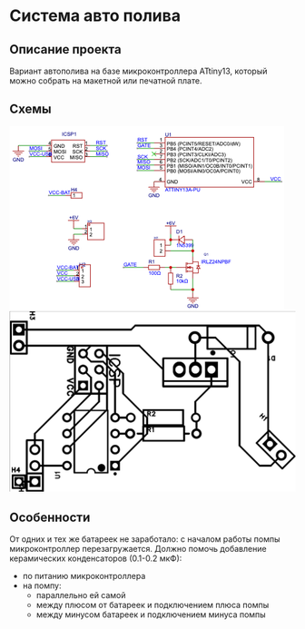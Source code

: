 # Система авто полива

## Описание проекта
Вариант автополива на базе микроконтроллера ATtiny13, который можно собрать на макетной или печатной плате.

## Схемы
![schematic](https://github.com/ppalex7/auto-pump-gyver/blob/master/schemes/schematic.png)
![pcb](https://github.com/ppalex7/auto-pump-gyver/blob/master/schemes/pcb.png)

## Особенности
От одних и тех же батареек не заработало: с началом работы помпы микроконтроллер перезагружается.
Должно помочь добавление керамических конденсаторов (0.1-0.2 мкФ):
- по питанию микроконтроллера
- на помпу:
  - параллельно ей самой
  - между плюсом от батареек и подключением плюса помпы
  - между минусом батареек и подключением минуса помпы
